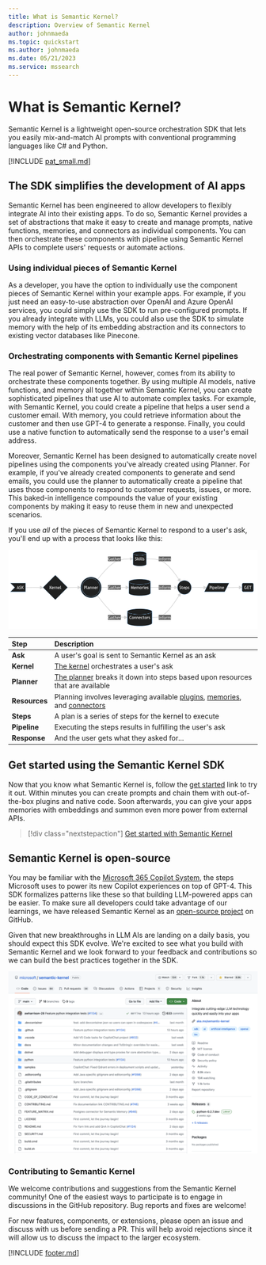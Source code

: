 ```yaml
---
title: What is Semantic Kernel?
description: Overview of Semantic Kernel
author: johnmaeda
ms.topic: quickstart
ms.author: johnmaeda
ms.date: 05/21/2023
ms.service: mssearch
---
```

# What is Semantic Kernel?

Semantic Kernel is a lightweight open-source orchestration SDK that lets you easily mix-and-match AI prompts with conventional programming languages like C# and Python.

[!INCLUDE [pat_small.md](../includes/pat_small.md)]

## The SDK simplifies the development of AI apps
Semantic Kernel has been engineered to allow developers to flexibly integrate AI into their existing apps. To do so, Semantic Kernel provides a set of abstractions that make it easy to create and manage prompts, native functions, memories, and connectors as individual components. You can then orchestrate these components with pipeline using Semantic Kernel APIs to complete users' requests or automate actions.

### Using individual pieces of Semantic Kernel

As a developer, you have the option to individually use the component pieces of Semantic Kernel within your example apps. For example, if you just need an easy-to-use abstraction over OpenAI and Azure OpenAI services, you could simply use the SDK to run pre-configured prompts. If you already integrate with LLMs, you could also use the SDK to simulate memory with the help of its embedding abstraction and its connectors to existing vector databases like Pinecone.

### Orchestrating components with Semantic Kernel pipelines
The real power of Semantic Kernel, however, comes from its ability to orchestrate these components together. By using multiple AI models, native functions, and memory all together within Semantic Kernel, you can create sophisticated pipelines that use AI to automate complex tasks. For example, with Semantic Kernel, you could create a pipeline that helps a user send a customer email. With memory, you could retrieve information about the customer and then use GPT-4 to generate a response. Finally, you could use a native function to automatically send the response to a user's email address.

Moreover, Semantic Kernel has been designed to automatically create novel pipelines using the components you've already created using Planner. For example, if you've already created components to generate and send emails, you could use the planner to automatically create a pipeline that uses those components to respond to customer requests, issues, or more. This baked-in intelligence compounds the value of your existing components by making it easy to reuse them in new and unexpected scenarios.

If you use _all_ of the pieces of Semantic Kernel to respond to a user's ask, you'll end up with a process that looks like this:

![Technical perspective of what's happening](../media/flowdiagram.png)

| Step | Description |
|:-|:-|
| **Ask** | A user's goal is sent to Semantic Kernel as an ask |
| **Kernel** | [The kernel](/semantic-kernel/create-chains/kernel) orchestrates a user's ask |
| **Planner** | [The planner](/semantic-kernel/create-chains/planner) breaks it down into steps based upon resources that are available |
| **Resources** | Planning involves leveraging available [plugins](/semantic-kernel/create-plugins/index), [memories](/semantic-kernel/memories/index), and [connectors](/semantic-kernel/create-chains/connectors) |
| **Steps** | A plan is a series of steps for the kernel to execute |
| **Pipeline** | Executing the steps results in fulfilling the user's ask |
| **Response** | And the user gets what they asked for... |

<!-- ## Semantic Kernel is one part of the entire AI ecosystem -->

## Get started using the Semantic Kernel SDK
Now that you know what Semantic Kernel is, follow the [get started](/semantic-kernel/get-started) link to try it out. Within minutes you can create prompts and chain them with out-of-the-box plugins and native code. Soon afterwards, you can give your apps memories with embeddings and summon even more power from external APIs.

> [!div class="nextstepaction"]
> [Get started with Semantic Kernel](/semantic-kernel/get-started)


## Semantic Kernel is open-source
You may be familiar with the [Microsoft 365 Copilot System](https://www.youtube.com/watch?v=E5g20qmeKpg), the steps Microsoft uses to power its new Copilot experiences on top of GPT-4. This SDK formalizes patterns like these so that building LLM-powered apps can be easier. To make sure all developers could take advantage of our learnings, we have released Semantic Kernel as an [open-source project](https://aka.ms/skrepo) on GitHub. 

Given that new breakthroughs in LLM AIs are landing on a daily basis, you should expect this SDK evolve. We're excited to see what you build with Semantic Kernel and we look forward to your feedback and contributions so we can build the best practices together in the SDK.

![GitHub repo of Semantic Kernel](../media/github.png)


### Contributing to Semantic Kernel
We welcome contributions and suggestions from the Semantic Kernel community! One of the easiest ways to participate is to engage in discussions in the GitHub repository. Bug reports and fixes are welcome!

For new features, components, or extensions, please open an issue and discuss with us before sending a PR. This will help avoid rejections since it will allow us to discuss the impact to the larger ecosystem.


[!INCLUDE [footer.md](../includes/footer.md)]
